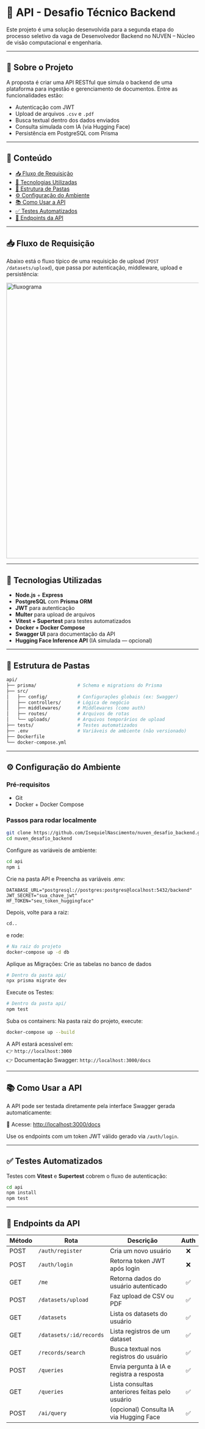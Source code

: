 ﻿
# 🧠 API - Desafio Técnico Backend

Este projeto é uma solução desenvolvida para a segunda etapa do processo seletivo da vaga de Desenvolvedor Backend no NUVEN – Núcleo de visão computacional e engenharia.

---

## 🚀 Sobre o Projeto

A proposta é criar uma API RESTful que simula o backend de uma plataforma para ingestão e gerenciamento de documentos. Entre as funcionalidades estão:

- Autenticação com JWT
- Upload de arquivos `.csv` e `.pdf`
- Busca textual dentro dos dados enviados
- Consulta simulada com IA (via Hugging Face)
- Persistência em PostgreSQL com Prisma

---

## 🧭 Conteúdo

- [📥 Fluxo de Requisição](#-fluxo-de-requisição)
- [🧰 Tecnologias Utilizadas](#-tecnologias-utilizadas)
- [📁 Estrutura de Pastas](#-estrutura-de-pastas)
- [⚙️ Configuração do Ambiente](#️-configuração-do-ambiente)
- [📚 Como Usar a API](#-como-usar-a-api)
- [✅ Testes Automatizados](#-testes-automatizados)
- [🔗 Endpoints da API](#-endpoints-da-api)

---

## 📥 Fluxo de Requisição

Abaixo está o fluxo típico de uma requisição de upload (`POST /datasets/upload`), que passa por autenticação, middleware, upload e persistência:

<img width="720" alt="fluxograma" src="docs/Fluxograma.svg" />

---

## 🧰 Tecnologias Utilizadas

- **Node.js** + **Express**
- **PostgreSQL** com **Prisma ORM**
- **JWT** para autenticação
- **Multer** para upload de arquivos
- **Vitest + Supertest** para testes automatizados
- **Docker + Docker Compose**
- **Swagger UI** para documentação da API
- **Hugging Face Inference API** (IA simulada — opcional)

---

## 📁 Estrutura de Pastas

```bash
api/
├── prisma/               # Schema e migrations do Prisma
├── src/
│   ├── config/           # Configurações globais (ex: Swagger)
│   ├── controllers/      # Lógica de negócio
│   ├── middlewares/      # Middlewares (como auth)
│   ├── routes/           # Arquivos de rotas
│   └── uploads/          # Arquivos temporários de upload
├── tests/                # Testes automatizados
├── .env                  # Variáveis de ambiente (não versionado)
├── Dockerfile
└── docker-compose.yml
```

---

## ⚙️ Configuração do Ambiente

### Pré-requisitos

- Git
- Docker + Docker Compose

### Passos para rodar localmente

```bash
git clone https://github.com/IsequielNascimento/nuven_desafio_backend.git
cd nuven_desafio_backend
```

Configure as variáveis de ambiente:


```bash
cd api
npm i
```

Crie na pasta API e Preencha as variáveis .env:

```env
DATABASE_URL="postgresql://postgres:postgres@localhost:5432/backend"
JWT_SECRET="sua_chave_jwt"
HF_TOKEN="seu_token_huggingface"
```

Depois, volte para a raiz:

```bash
cd..
```

e rode:

```bash
# Na raiz do projeto
docker-compose up -d db
```

Aplique as Migrações: Crie as tabelas no banco de dados

```bash
# Dentro da pasta api/
npx prisma migrate dev
```

Execute os Testes:
```bash
# Dentro da pasta api/
npm test
```

Suba os containers:
Na pasta raiz do projeto, execute:
```bash
docker-compose up --build
```

A API estará acessível em:  
👉 `http://localhost:3000`  
👉 Documentação Swagger: `http://localhost:3000/docs`

---

## 📚 Como Usar a API

A API pode ser testada diretamente pela interface Swagger gerada automaticamente:

📄 Acesse: [http://localhost:3000/docs](http://localhost:3000/docs)

Use os endpoints com um token JWT válido gerado via `/auth/login`.

---

## ✅ Testes Automatizados

Testes com **Vitest** e **Supertest** cobrem o fluxo de autenticação:

```bash
cd api
npm install
npm test
```

---

## 🔗 Endpoints da API

| Método | Rota                    | Descrição                                      | Auth |
|--------|-------------------------|------------------------------------------------|:----:|
| POST   | `/auth/register`        | Cria um novo usuário                           | ❌   |
| POST   | `/auth/login`           | Retorna token JWT após login                   | ❌   |
| GET    | `/me`                   | Retorna dados do usuário autenticado           | ✅   |
| POST   | `/datasets/upload`      | Faz upload de CSV ou PDF                       | ✅   |
| GET    | `/datasets`             | Lista os datasets do usuário                   | ✅   |
| GET    | `/datasets/:id/records` | Lista registros de um dataset                  | ✅   |
| GET    | `/records/search`       | Busca textual nos registros do usuário         | ✅   |
| POST   | `/queries`              | Envia pergunta à IA e registra a resposta      | ✅   |
| GET    | `/queries`              | Lista consultas anteriores feitas pelo usuário | ✅   |
| POST   | `/ai/query`             | (opcional) Consulta IA via Hugging Face        | ✅   |

<!-- ---

## ✅ Entregas Concluídas

- [x] Upload de `.csv` e `.pdf` com Multer
- [x] Registro de datasets e metadados no banco
- [x] Salvamento do conteúdo `.csv` como JSON
- [x] Consulta por palavra-chave
- [x] Autenticação com JWT
- [x] Endpoint `/me`
- [x] Integração com Hugging Face (IA)
- [x] Testes automatizados com Vitest
- [x] Documentação Swagger
- [x] Dockerfile e docker-compose
- [x] Fluxograma incluído no README

--- -->
